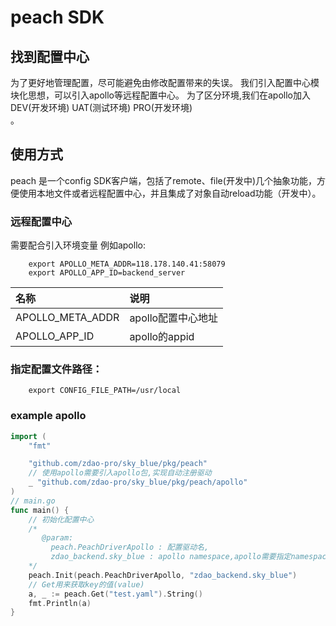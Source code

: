 # peach SDK

## 找到配置中心
为了更好地管理配置，尽可能避免由修改配置带来的失误。
我们引入配置中心模块化思想，可以引入apollo等远程配置中心。
为了区分环境,我们在apollo加入DEV(开发环境) UAT(测试环境) PRO(开发环境)  
。  
## 使用方式

peach 是一个config SDK客户端，包括了remote、file(开发中)几个抽象功能，方便使用本地文件或者远程配置中心，并且集成了对象自动reload功能（开发中）。

### 远程配置中心
需要配合引入环境变量
例如apollo:
```shell
    export APOLLO_META_ADDR=118.178.140.41:58079
    export APOLLO_APP_ID=backend_server
```  

| 名称 | 说明 |
|:------|:------|
| APOLLO_META_ADDR | apollo配置中心地址 |
| APOLLO_APP_ID | apollo的appid |

### 指定配置文件路径：
```shell
    export CONFIG_FILE_PATH=/usr/local
```

### example apollo
```go
import (
	"fmt"

    "github.com/zdao-pro/sky_blue/pkg/peach"
    // 使用apollo需要引入apollo包,实现自动注册驱动
	_ "github.com/zdao-pro/sky_blue/pkg/peach/apollo"
)
// main.go
func main() {
    // 初始化配置中心
    /*
       @param:
         peach.PeachDriverApollo : 配置驱动名,
         zdao_backend.sky_blue : apollo namespace,apollo需要指定namespace
    */
    peach.Init(peach.PeachDriverApollo, "zdao_backend.sky_blue")
    // Get用来获取key的值(value)
	a, _ := peach.Get("test.yaml").String()
	fmt.Println(a)
}
```
